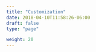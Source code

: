 ```yaml
---
title: "Customization"
date: 2018-04-10T11:58:26-06:00
draft: false
type: "page"

weight: 20
---
```



